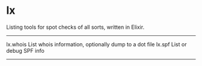 # lx

Listing tools for spot checks of all sorts, written in Elixir.

----------  -------------------------------------------------
lx.whois    List whois information, optionally dump to a dot file
lx.spf      List or debug SPF info
----------  -------------------------------------------------

